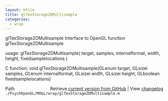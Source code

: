 ```yaml
---
layout: mfile
title: glTexStorage2DMultisample
categories:
  - wrap
---
```


glTexStorage2DMultisample  Interface to OpenGL function glTexStorage2DMultisample

usage:  glTexStorage2DMultisample\( target, samples, internalformat, width, height, fixedsamplelocations \)

C function:  void glTexStorage2DMultisample\(GLenum target, GLsizei samples, GLenum internalformat, GLsizei width, GLsizei height, GLboolean fixedsamplelocations\)


<div class="code_header" style="text-align:right;">
  <span style="float:left;">Path&nbsp;&nbsp;</span> <span class="counter">Retrieve <a href=
  "https://raw.github.com/Psychtoolbox-3/Psychtoolbox-3/beta/./PsychOpenGL/MOGL/wrap/glTexStorage2DMultisample.m">current version from GitHub</a> | View <a href=
  "https://github.com/Psychtoolbox-3/Psychtoolbox-3/commits/beta/./PsychOpenGL/MOGL/wrap/glTexStorage2DMultisample.m">changelog</a></span>
</div>
<div class="code">
  <code>./PsychOpenGL/MOGL/wrap/glTexStorage2DMultisample.m</code>
</div>
